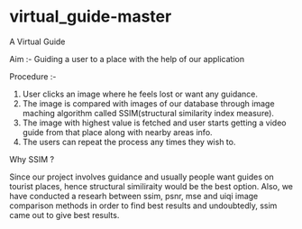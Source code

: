 # virtual_guide-master

A Virtual Guide

Aim :- Guiding a user to a place with the help of our application

Procedure :-
 
 1. User clicks an image where he feels lost or want any guidance.
 2. The image is compared with images of our database through image maching algorithm called SSIM(structural similarity index measure).
 3. The image with highest value is fetched and user starts getting a video guide from that place along with nearby areas info.
 4. The users can repeat the process any times they wish to.


Why SSIM ?

Since our project involves guidance and usually people want guides on tourist places, hence structural similiraity would be the best option.
Also, we have conducted a researh between ssim, psnr, mse and uiqi image comparison methods in order to find best results and undoubtedly, ssim came out to give best results.
